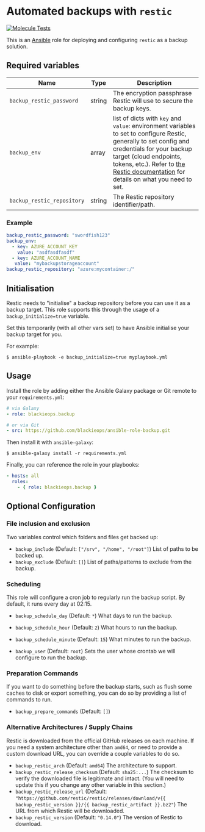 # Automated backups with `restic`

[![Molecule Tests](https://github.com/blackieops/ansible-role-backup/actions/workflows/test.yml/badge.svg)](https://github.com/blackieops/ansible-role-backup/actions/workflows/test.yml)

This is an [Ansible][ansible] role for deploying and configuring `restic` as a
backup solution.

[ansible]: https://ansible.com

## Required variables

| **Name** | **Type** | **Description**
| -------- | -------- | ---------------
| `backup_restic_password` | string |  The encryption passphrase Restic will use to secure the backup keys. |
| `backup_env` | array | list of dicts with `key` and `value`: environment variables to set to configure Restic, generally to set config and credentials for your backup target (cloud endpoints, tokens, etc.). Refer to [the Restic documentation][resticenv] for details on what you need to set. |
| `backup_restic_repository` | string | The Restic repository identifier/path. |

### Example

```yaml
backup_restic_password: "swordfish123"
backup_env:
  - key: AZURE_ACCOUNT_KEY
    value: "asdfasdfasdf"
  - key: AZURE_ACCOUNT_NAME
   value: "mybackupstorageaccount"
backup_restic_repository: "azure:mycontainer:/"
```

[resticenv]: https://restic.readthedocs.io/en/stable/040_backup.html#environment-variables

## Initialisation

Restic needs to "initialise" a backup repository before you can use it as a
backup target. This role supports this through the usage of a
`backup_initialize=true` variable.

Set this temporarily (with all other vars set) to have Ansible initialise your
backup target for you.

For example:

```
$ ansible-playbook -e backup_initialize=true myplaybook.yml
```

## Usage

Install the role by adding either the Ansible Galaxy package or Git remote to
your `requirements.yml`:

```yaml
# via Galaxy
- role: blackieops.backup

# or via Git
- src: https://github.com/blackieops/ansible-role-backup.git
```

Then install it with `ansible-galaxy`:

```
$ ansible-galaxy install -r requirements.yml
```

Finally, you can reference the role in your playbooks:

```yaml
- hosts: all
  roles:
    - { role: blackieops.backup }
```

## Optional Configuration

### File inclusion and exclusion

Two variables control which folders and files get backed up:

* `backup_include` (Default: `["/srv", "/home", "/root"]`) List of paths to be backed up.
* `backup_exclude` (Default: `[]`) List of paths/patterns to exclude from the backup.

### Scheduling

This role will configure a cron job to regularly run the backup script. By
default, it runs every day at 02:15.

* `backup_schedule_day` (Default: `*`) What days to run the backup.
* `backup_schedule_hour` (Default: `2`) What hours to run the backup.
* `backup_schedule_minute` (Default: `15`) What minutes to run the backup.

* `backup_user` (Default: `root`) Sets the user whose crontab we will configure
  to run the backup.

### Preparation Commands

If you want to do something before the backup starts, such as flush some caches
to disk or export something, you can do so by providing a list of commands to
run.

* `backup_prepare_commands` (Default: `[]`)

### Alternative Architectures / Supply Chains

Restic is downloaded from the official GitHub releases on each machine. If you
need a system architecture other than `amd64`, or need to provide a custom
download URL, you can override a couple variables to do so.

* `backup_restic_arch` (Default: `amd64`) The architecture to support.
* `backup_restic_release_checksum` (Default: `sha25:...`) The checksum to verify the downloaded file is legitimate and intact. (You will need to update this if you change any other variable in this section.)
* `backup_restic_release_url` (Default: `"https://github.com/restic/restic/releases/download/v{{ backup_restic_version }}/{{ backup_restic_artifact }}.bz2"`) The URL from which Restic will be downloaded.
* `backup_restic_version` (Default: `"0.14.0"`) The version of Restic to download.
